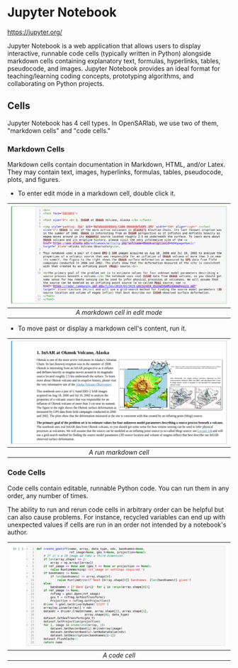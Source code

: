 # Jupyter Notebook
https://jupyter.org/

Jupyter Notebook is a web application that allows users to display interactive, runnable code cells (typically written in Python) alongside markdown cells containing explanatory text, formulas, hyperlinks, tables, pseudocode, and images. Jupyter Notebook provides an ideal format for teaching/learning coding concepts, prototyping algorithms, and collaborating on Python projects. 

## Cells
Jupyter Notebook has 4 cell types. In OpenSARlab, we use two of them, "markdown cells" and "code cells."
 
### Markdown Cells
Markdown cells contain documentation in Markdown, HTML, and/or Latex. They may contain text, images, hyperlinks, formulas, tables, pseudocode, plots, and figures. 

-  To enter edit mode in a markdown cell, double click it.

| ![An un-run markdown cell.](assets/markdown_cell_edit_mode.png) | 
|:-------------:|
| *A markdown cell in edit mode* |
 
- To move past or display a markdown cell's content, run it. 
 
| ![A run markdown cell.](assets/markdown_run.png) | 
|:-------------:|
| *A run markdown cell* |
 
 ### Code Cells
 Code cells contain editable, runnable Python code. You  can run them in any order, any number of times.
 
 The ability to run and rerun code cells in arbitrary order can be helpful but can also cause  problems. For instance, recycled variables can end up with unexpected values if cells are
 run in an order not intended by a notebook's author.
 
| ![A code cell.](assets/code_cell.png) | 
|:-------------:|
| *A code cell* |
